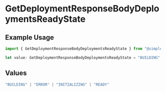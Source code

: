 # GetDeploymentResponseBodyDeploymentsReadyState

## Example Usage

```typescript
import { GetDeploymentResponseBodyDeploymentsReadyState } from "@simplesagar/vercel/models/getdeploymentop.js";

let value: GetDeploymentResponseBodyDeploymentsReadyState = "BUILDING";
```

## Values

```typescript
"BUILDING" | "ERROR" | "INITIALIZING" | "READY"
```